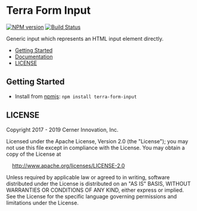 # Terra Form Input


[![NPM version](https://badgen.net/npm/v/terra-form-input)](https://www.npmjs.org/package/terra-form-input)
[![Build Status](https://badgen.net/travis/cerner/terra-core)](https://travis-ci.org/cerner/terra-core)

Generic input which represents an HTML input element directly.

- [Getting Started](#getting-started)
- [Documentation](https://github.com/cerner/terra-core/tree/master/packages/terra-form-input/docs)
- [LICENSE](#license)

## Getting Started

- Install from [npmjs](https://www.npmjs.com): `npm install terra-form-input`

## LICENSE

Copyright 2017 - 2019 Cerner Innovation, Inc.

Licensed under the Apache License, Version 2.0 (the "License"); you may not use this file except in compliance with the License. You may obtain a copy of the License at

&nbsp;&nbsp;&nbsp;&nbsp;http://www.apache.org/licenses/LICENSE-2.0

Unless required by applicable law or agreed to in writing, software distributed under the License is distributed on an "AS IS" BASIS, WITHOUT WARRANTIES OR CONDITIONS OF ANY KIND, either express or implied. See the License for the specific language governing permissions and limitations under the License.
